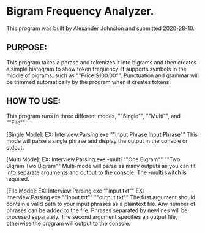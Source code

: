 # Bigram Frequency Analyzer.

This program was built by Alexander Johnston and submitted 2020-28-10.

PURPOSE:
---
This program takes a phrase and tokenizes it into bigrams and then creates a simple histogram to show token frequency.
It supports symbols in the middle of bigrams, such as ""Price $100.00"".
Punctuation and grammar will be trimmed automatically by the program when it creates tokens.

HOW TO USE:
---
This program runs in three different modes, ""Single"", ""Multi"", and ""File"".

[Single Mode]:
EX: Interview.Parsing.exe ""Input Phrase Input Phrase""
This mode will parse a single phrase and display the output in the console or stdout.

[Multi Mode]:
EX: Interview.Parsing.exe -multi ""One Bigram"" ""Two Bigram Two Bigram""
Multi-mode will parse as many outputs as you can fit into separate arguments and output to the console.
The -multi switch is required.

[File Mode]:
EX: Interview.Parsing.exe ""input.txt""
EX: Itnerview.Parsing.exe ""input.txt"" ""output.txt""
The first argument should contain a valid path to your input phrases as a plaintext file. Any number of phrases
can be added to the file. Phrases separated by newlines will be procesed separately.
The second argument specifies an output file, otherwise the program will output to the console.
